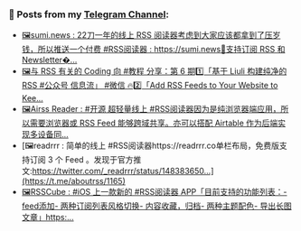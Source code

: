### 📰 Posts from my [Telegram Channel](https://t.me/s/aboutrss):
<!-- BLOG-POST-LIST:START -->
- [🖼sumi.news : 22刀一年的线上 RSS 阅读器考虑到大家应该都拿到了压岁钱，所以推送一个付费 #RSS阅读器 : https://sumi.news🔸支持订阅 RSS 和 Newsletter�...](https://t.me/aboutrss/1168)
- [🖼与 RSS 有关的 Coding 向 #教程 分享：第 6 期1️⃣「基于 Liuli 构建纯净的 RSS #公众号 信息流」 #微信 🔥2️⃣「Add RSS Feeds to Your Website to Kee...](https://t.me/aboutrss/1167)
- [🖼Airss Reader : #开源  超轻量线上 #RSS阅读器因为是纯浏览器端应用，所以需要浏览器或 RSS Feed 能够跨域共享。亦可以搭配 Airtable 作为后端实现多设备同...](https://t.me/aboutrss/1166)
- [🖼readrrr : 简单的线上 #RSS阅读器https://readrrr.co单栏布局，免费版支持订阅 3 个 Feed 。发现于官方推文:https://twitter.com/_readrrr/status/148383650...](https://t.me/aboutrss/1165)
- [🖼RSSCube : #iOS 上一款新的 #RSS阅读器 APP「目前支持的功能列表：- feed添加- 两种订阅列表风格切换- 内容收藏，归档- 两种主题配色- 导出长图文章」https:...](https://t.me/aboutrss/1164)
<!-- BLOG-POST-LIST:END -->

<!--
**AboutRSS/AboutRSS** is a ✨ _special_ ✨ repository because its `README.md` (this file) appears on your GitHub profile.

Here are some ideas to get you started:

- 🔭 I’m currently working on ...
- 🌱 I’m currently learning ...
- 👯 I’m looking to collaborate on ...
- 🤔 I’m looking for help with ...
- 💬 Ask me about ...
- 📫 How to reach me: ...
- 😄 Pronouns: ...
- ⚡ Fun fact: ...
-->
